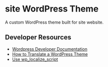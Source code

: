 # site WordPress Theme

A custom WordPress theme built for site website.

## Developer Resources

- [Wordpress Developer Documentation](http://codex.wordpress.org)
- [How to Translate a WordPress Theme](https://premium.wpmudev.org/blog/how-to-translate-a-wordpress-theme/)
- [Use wp_localize_script](https://pippinsplugins.com/use-wp_localize_script-it-is-awesome/)